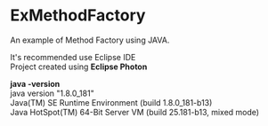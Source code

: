 # ExMethodFactory
An example of Method Factory using JAVA.

It's recommended use Eclipse IDE<br>
Project created using <b>Eclipse Photon</b>

<b>java -version</b><br>
java version "1.8.0_181"<br>
Java(TM) SE Runtime Environment (build 1.8.0_181-b13)<br>
Java HotSpot(TM) 64-Bit Server VM (build 25.181-b13, mixed mode)<br>

